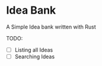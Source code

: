 # Idea Bank

A Simple Idea bank written with Rust


TODO:

- [ ] Listing all Ideas
- [ ] Searching Ideas
